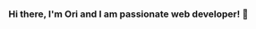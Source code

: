 ### Hi there, I'm Ori and I am passionate web developer! 👋

<!--
**orimazrafi/orimazrafi** is a ✨ _special_ ✨ repository because its `README.md` (this file) appears on your GitHub profile.

Here are some ideas to get you started:

- 🔭 I’m currently working in GSI-Technology as a web developer. with React(ts), Node.js, Spring boot, Docker, AWS, and more cool technologies. 
- 🌱 I’m currently learning NextJS
- 💬 Ask me about my motivation for working.
- 📫 How to reach me: orimazrafi@gmail.com


